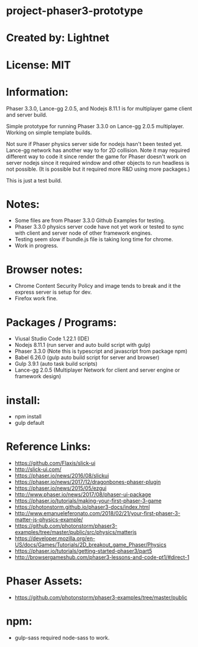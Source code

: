 


# project-phaser3-prototype

# Created by: Lightnet

# License: MIT

# Information:
 Phaser 3.3.0, Lance-gg 2.0.5, and Nodejs 8.11.1 is for multiplayer game client and server build.
 
 Simple prototype for running Phaser 3.3.0 on Lance-gg 2.0.5 multiplayer. Working on simple template builds.

 Not sure if Phaser physics server side for nodejs hasn't been tested yet. Lance-gg network has another way to for 2D collision. Note it may required different way to code it since render the game for Phaser doesn't work on server nodejs since it required window and other objects to run headless is not possible. (It is possible but it required more R&D using more packages.)
  
 This is just a test build.

# Notes:
 * Some files are from Phaser 3.3.0 Github Examples for testing.
 * Phaser 3.3.0 physics server code have not yet work or tested to sync with client and server node of other framework engines.
 * Testing seem slow if bundle.js file is taking long time for chrome.
 * Work in progress.

# Browser notes:
 * Chrome Content Security Policy and image tends to break and it the express server is setup for dev.
 * Firefox work fine.


# Packages / Programs:
 * Viusal Studio Code 1.22.1 (IDE)
 * Nodejs 8.11.1 (run server and auto build script with gulp)
 * Phaser 3.3.0 (Note this is typescript and javascript from package npm)
 * Babel 6.26.0 (gulp auto build script for server and browser)
 * Gulp 3.9.1 (auto task build scripts)
 * Lance-gg 2.0.5 (Multiplayer Network for client and server engine or framework design)

# install:
 * npm install
 * gulp default
 
# Reference Links:
 * https://github.com/Flaxis/slick-ui
 * http://slick-ui.com/
 * https://phaser.io/news/2016/08/slickui
 * https://phaser.io/news/2017/12/dragonbones-phaser-plugin
 * https://phaser.io/news/2015/05/ezgui
 * http://www.phaser.io/news/2017/08/phaser-ui-package
 * https://phaser.io/tutorials/making-your-first-phaser-3-game
 * https://photonstorm.github.io/phaser3-docs/index.html
 * http://www.emanueleferonato.com/2018/02/21/your-first-phaser-3-matter-js-physics-example/
 * https://github.com/photonstorm/phaser3-examples/tree/master/public/src/physics/matterjs
 * https://developer.mozilla.org/en-US/docs/Games/Tutorials/2D_breakout_game_Phaser/Physics
 * https://phaser.io/tutorials/getting-started-phaser3/part5
 * http://browsergameshub.com/phaser3-lessons-and-code-pt1/#direct-1

# Phaser Assets: 
 * https://github.com/photonstorm/phaser3-examples/tree/master/public


# npm:
 * gulp-sass required node-sass to work.